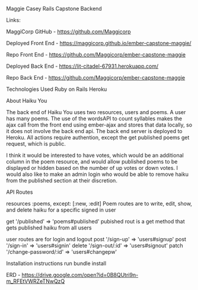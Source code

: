 Maggie Casey Rails Capstone Backend

Links:

MaggiCorp GitHub - https://github.com/Maggicorp

Deployed Front End - https://maggicorp.github.io/ember-capstone-maggie/

Repo Front End - https://github.com/Maggicorp/ember-capstone-maggie

Deployed Back End - https://lit-citadel-67931.herokuapp.com/

Repo Back End - https://github.com/Maggicorp/ember-capstone-maggie

Technologies Used
Ruby on Rails
Heroku

About Haiku You

The back end of Haiku You uses two resources, users and poems.  A user has many poems.  The use of the wordsAPI to count syllables makes the ajax call from the front end using ember-ajax and stores that data locally, so it does not involve the back end api.  The back end server is deployed to Heroku.  All actions require authention, except the get published poems get request, which is public.

I think it would be interested to have votes, which would be an additional column in the poem resource, and would allow published poems to be displayed or hidden based on the number of up votes or down votes.  I would also like to make an admin login who would be able to remove haiku from the published section at their discretion.

API Routes

resources :poems, except: [:new, :edit]
Poem routes are to write, edit, show, and delete haiku for a specific signed in user

get '/published' => 'poems#published'
pubished rout is a get method that gets published haiku from all users

user routes are for login and logout
post '/sign-up' => 'users#signup'
post '/sign-in' => 'users#signin'
delete '/sign-out/:id' => 'users#signout'
patch '/change-password/:id' => 'users#changepw'

Installation instructions
run bundle install

ERD - https://drive.google.com/open?id=0B8QUtri9n-m_RFEtVWRZeTNwQzQ
